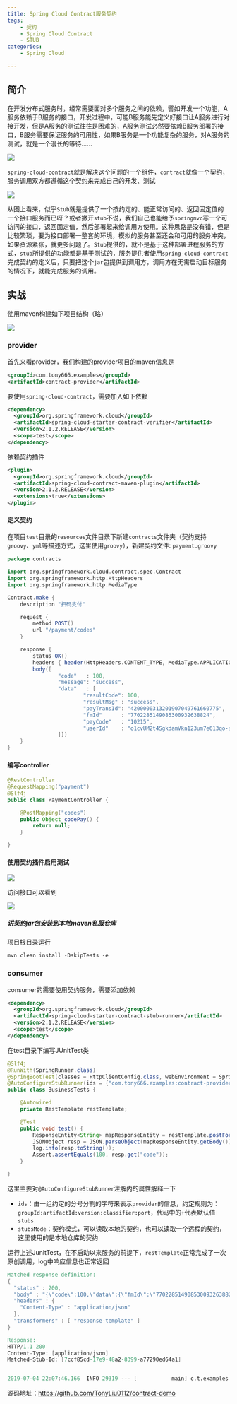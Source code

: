 ```yaml
---
title: Spring Cloud Contract服务契约
tags: 
    - 契约
    - Spring Cloud Contract
    - STUB
categories:
    - Spring Cloud

---
```




## 简介

在开发分布式服务时，经常需要面对多个服务之间的依赖，譬如开发一个功能，A服务依赖于B服务的接口，开发过程中，可能B服务能先定义好接口让A服务进行对接开发，但是A服务的测试往往是困难的，A服务测试必然要依赖B服务部署的接口，B服务需要保证服务的可用性，如果B服务是一个功能复杂的服务，对A服务的测试，就是一个漫长的等待…...

![](Deps.png)

`spring-cloud-contract`就是解决这个问题的一个组件，`contract`就像一个契约，服务调用双方都遵循这个契约来完成自己的开发、测试

![](Stubs2.png)

从图上看来，似乎`Stub`就是提供了一个按约定的、能正常访问的、返回固定值的一个接口服务而已呀？或者撇开`stub`不说，我们自己也能给予`springmvc`写一个可访问的接口，返回固定值，然后部署起来给调用方使用。这种思路是没有错，但是比较繁琐，要为接口部署一整套的环境，模拟的服务甚至还会和可用的服务冲突，如果资源紧张，就更多问题了。`Stub`提供的，就不是基于这种部署进程服务的方式，`stub`所提供的功能都是基于测试的，服务提供者使用`spring-cloud-contract`完成契约的定义后，只要把这个`jar`包提供到调用方，调用方在无需启动目标服务的情况下，就能完成服务的调用。

## 实战

使用maven构建如下项目结构（略）

![](project-tree.png)



### provider

首先来看provider，我们构建的provider项目的maven信息是

```xml
<groupId>com.tony666.examples</groupId>
<artifactId>contract-provider</artifactId>
```



要使用`spring-cloud-contract`，需要加入如下依赖

```xml
<dependency>
  <groupId>org.springframework.cloud</groupId>
  <artifactId>spring-cloud-starter-contract-verifier</artifactId>
  <version>2.1.2.RELEASE</version>
  <scope>test</scope>
</dependency>
```

依赖契约插件

```xml
<plugin>
  <groupId>org.springframework.cloud</groupId>
  <artifactId>spring-cloud-contract-maven-plugin</artifactId>
  <version>2.1.2.RELEASE</version>
  <extensions>true</extensions>
</plugin>
```

#### 定义契约

在项目`test`目录的`resources`文件目录下新建`contracts`文件夹（契约支持`groovy`、`yml`等描述方式，这里使用`groovy`），新建契约文件: `payment.groovy`

```groovy
package contracts

import org.springframework.cloud.contract.spec.Contract
import org.springframework.http.HttpHeaders
import org.springframework.http.MediaType

Contract.make {
    description "扫码支付"

    request {
        method POST()
        url "/payment/codes"
    }

    response {
        status OK()
        headers { header(HttpHeaders.CONTENT_TYPE, MediaType.APPLICATION_JSON) }
        body([
                "code"   : 100,
                "message": "success",
                "data"   : [
                        "resultCode": 100,
                        "resultMsg" : "success",
                        "payTransId": "4200000313201907049761660775",
                        "fmId"      : "7702285149085300932638824",
                        "payCode"   : "10215",
                        "userId"    : "o1cvUM2t4SgkdamVkn123um7e613qo-ssssRsssw"
                ]])
    }
}
```

#### 编写controller

```java
@RestController
@RequestMapping("payment")
@Slf4j
public class PaymentController {

    @PostMapping("codes")
    public Object codePay() {
        return null;
    }

}
```

#### 使用契约插件启用测试

![](stub-test.png)

访问接口可以看到

![](test-post-result.png)

##### 讲契约jar包安装到本地maven私服仓库

项目根目录运行

```shell
mvn clean install -DskipTests -e
```



### consumer

consumer的需要使用契约服务，需要添加依赖

```xml
<dependency>
  <groupId>org.springframework.cloud</groupId>
  <artifactId>spring-cloud-starter-contract-stub-runner</artifactId>
  <version>2.1.2.RELEASE</version>
  <scope>test</scope>
</dependency>
```

在test目录下编写JUnitTest类

```java
@Slf4j
@RunWith(SpringRunner.class)
@SpringBootTest(classes = HttpClientConfig.class, webEnvironment = SpringBootTest.WebEnvironment.NONE)
@AutoConfigureStubRunner(ids = {"com.tony666.examples:contract-provider:+:8080"}, stubsMode = StubRunnerProperties.StubsMode.LOCAL)
public class BusinessTests {

    @Autowired
    private RestTemplate restTemplate;

    @Test
    public void test() {
        ResponseEntity<String> mapResponseEntity = restTemplate.postForEntity("http://localhost:8080/payment/codes", null, String.class);
        JSONObject resp = JSON.parseObject(mapResponseEntity.getBody());
        log.info(resp.toString());
        Assert.assertEquals(100, resp.get("code"));
    }

}

```

这里主要对`@AutoConfigureStubRunner`注解内的属性解释一下

* `ids`：由一组约定的分号分割的字符来表示`provider`的信息，约定规则为：`groupId:artifactId:version:classifier:port`，代码中的`+`代表默认值`stubs`
* `stubsMode`：契约模式，可以读取本地的契约，也可以读取一个远程的契约，这里使用的是本地仓库的契约

运行上述JunitTest，在不启动以来服务的前提下，`restTemplate`正常完成了一次原创调用，log中响应信息也正常返回

```verilog
Matched response definition:
{
  "status" : 200,
  "body" : "{\"code\":100,\"data\":{\"fmId\":\"7702285149085300932638824\",\"payTransId\":\"4200000313201907049761660775\",\"resultCode\":100,\"payCode\":\"10215\",\"userId\":\"o1vUMt4SgkmVkn2um7e63qo-ssRw\",\"resultMsg\":\"success\"},\"message\":\"success\"}",
  "headers" : {
    "Content-Type" : "application/json"
  },
  "transformers" : [ "response-template" ]
}

Response:
HTTP/1.1 200
Content-Type: [application/json]
Matched-Stub-Id: [7ccf85cd-17e9-48a2-8399-a77290ed64a1]


2019-07-04 22:07:46.166  INFO 29319 --- [           main] c.t.examples.consumer.BusinessTests      : {"code":100,"data":{"fmId":"7702285149085300932638824","payTransId":"4200000313201907049761660775","resultCode":100,"payCode":"10215","userId":"o1vUMt4SgkmVkn2um7e63qo-ssRw","resultMsg":"success"},"message":"success"}

```



源码地址：https://github.com/TonyLiu0112/contract-demo